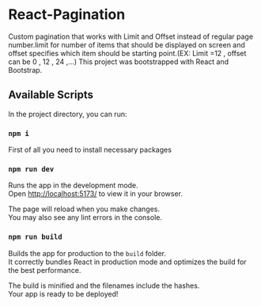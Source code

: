 # React-Pagination

Custom pagination that works with Limit and Offset instead of regular page number.limit for number of items that should be displayed on screen and offset specifies which item should be starting point.(EX: Limit =12 , offset can be 0 , 12 , 24 ,...)
This project was bootstrapped with React and Bootstrap.

## Available Scripts

In the project directory, you can run:

### `npm i`

First of all you need to install necessary packages

### `npm run dev`

Runs the app in the development mode.\
Open [http://localhost:5173/](http://localhost:5173/) to view it in your browser.

The page will reload when you make changes.\
You may also see any lint errors in the console.

### `npm run build`

Builds the app for production to the `build` folder.\
It correctly bundles React in production mode and optimizes the build for the best performance.

The build is minified and the filenames include the hashes.\
Your app is ready to be deployed!
